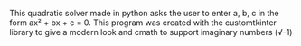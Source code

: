 This quadratic solver made in python asks the user to enter a, b, c in the form ax² + bx + c = 0.
This program was created with the customtkinter library to give a modern look and cmath to support imaginary numbers (√-1)
